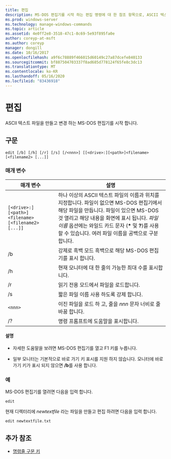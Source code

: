 ```yaml
---
title: 편집
description: MS-DOS 편집기를 시작 하는 편집 명령에 대 한 참조 항목으로, ASCII 텍스트 파일을 만들고 변경할 수 있습니다.
ms.prod: windows-server
ms.technology: manage-windows-commands
ms.topic: article
ms.assetid: 4e0ff2e8-3518-47c1-8c69-5e93f895fa0e
author: coreyp-at-msft
ms.author: coreyp
manager: dongill
ms.date: 10/16/2017
ms.openlocfilehash: a9f6c78889f466015d60149c27a87dcefe840133
ms.sourcegitcommit: bf887504703337f8ad685d778124f65fe8c3dc13
ms.translationtype: MT
ms.contentlocale: ko-KR
ms.lasthandoff: 05/16/2020
ms.locfileid: "83436918"
---
```

# <a name="edit"></a>편집

ASCII 텍스트 파일을 만들고 변경 하는 MS-DOS 편집기를 시작 합니다.

## <a name="syntax"></a>구문

```
edit [/b] [/h] [/r] [/s] [/<nnn>] [[<drive>:][<path>]<filename> [<filename2> [...]]
```

### <a name="parameters"></a>매개 변수

| 매개 변수 | 설명 |
| --------- | ----------- |
| `[<drive>:][<path>]<filename> [<filename2> [...]]` | 하나 이상의 ASCII 텍스트 파일의 이름과 위치를 지정합니다. 파일이 없으면 MS-DOS 편집기에서 해당 파일을 만듭니다. 파일이 있으면 MS-DOS 것 열리고 해당 내용을 화면에 표시 됩니다. *파일 이름* 옵션에는 와일드 카드 문자 (**&#42;** 및 **?**)를 사용할 수 있습니다. 여러 파일 이름을 공백으로 구분 합니다. |
| /b | 강제로 흑백 모드 흑백으로 해당 MS-DOS 편집기를 표시 합니다. |
| /h | 현재 모니터에 대 한 줄의 가능한 최대 수를 표시합니다. |
| /r | 읽기 전용 모드에서 파일을 로드합니다. |
| /s | 짧은 파일 이름 사용 하도록 강제 합니다. |
| `<nnn>` | 이진 파일을 로드 하 고, 줄을 *nnn* 문자 너비로 줄 바꿈 합니다. |
| /? | 명령 프롬프트에 도움말을 표시합니다. |

#### <a name="remarks"></a>설명

- 자세한 도움말을 보려면 MS-DOS 편집기를 열고 F1 키를 누릅니다.

- 일부 모니터는 기본적으로 바로 가기 키 표시를 지원 하지 않습니다. 모니터에 바로 가기 키가 표시 되지 않으면 **/b**를 사용 합니다.

### <a name="examples"></a>예

MS-DOS 편집기를 열려면 다음을 입력 합니다.

```
edit
```

현재 디렉터리에 *newtextfile* 라는 파일을 만들고 편집 하려면 다음을 입력 합니다.

```
edit newtextfile.txt
```

## <a name="additional-references"></a>추가 참조

- [명령줄 구문 키](command-line-syntax-key.md)
